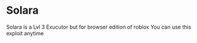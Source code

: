 # Solara
Solara is a Lvl 3 Exucutor but for browser edition of roblox You can use this exploit anytime
